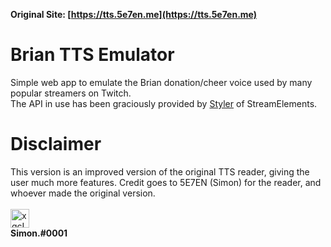<b>Original Site: [https://tts.5e7en.me](https://tts.5e7en.me)</b>

# Brian TTS Emulator

Simple web app to emulate the Brian donation/cheer voice used by many popular streamers on Twitch. 
<br />
The API in use has been graciously provided by <a href="https://github.com/styler" target="blank_">Styler</a> of StreamElements.

# Disclaimer

This version is an improved version of the original TTS reader, giving the user much more features.
Credit goes to 5E7EN (Simon) for the reader, and whoever made the original version.
<br>
<br>
<img src="https://tts.5E7EN.me/xqcL.png" alt="xqcL" height="30" width="30">
<br>
<b>Simon.#0001</b>
